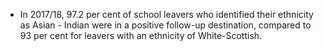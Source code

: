 -   In 2017/18, 97.2 per cent of school leavers who identified their
    ethnicity as Asian - Indian were in a positive follow-up
    destination, compared to 93 per cent for leavers with an ethnicity
    of White-Scottish.
